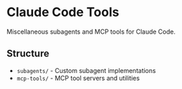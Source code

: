 # Claude Code Tools

Miscellaneous subagents and MCP tools for Claude Code.

## Structure

- `subagents/` - Custom subagent implementations
- `mcp-tools/` - MCP tool servers and utilities
